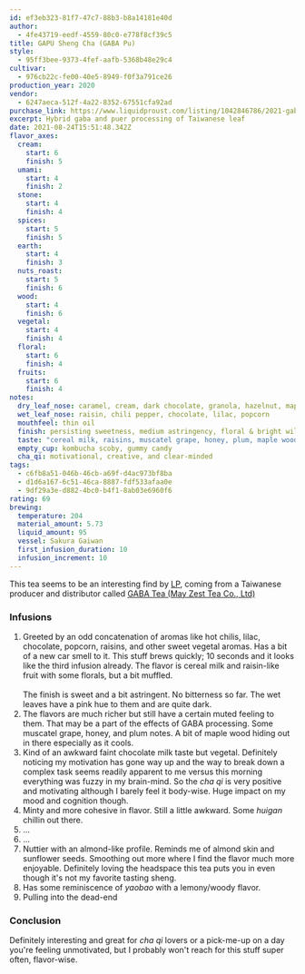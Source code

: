 ```yaml
---
id: ef3eb323-81f7-47c7-88b3-b8a14181e40d
author:
  - 4fe43719-eedf-4559-80c0-e778f8cf39c5
title: GAPU Sheng Cha (GABA Pu)
style:
  - 95ff3bee-9373-4fef-aafb-5368b48e29c4
cultivar:
  - 976cb22c-fe00-40e5-8949-f0f3a791ce26
production_year: 2020
vendor:
  - 6247aeca-512f-4a22-8352-67551cfa92ad
purchase_link: https://www.liquidproust.com/listing/1042846786/2021-gaba-puerh-25g
excerpt: Hybrid gaba and puer processing of Taiwanese leaf
date: 2021-08-24T15:51:48.342Z
flavor_axes:
  cream:
    start: 6
    finish: 5
  umami:
    start: 4
    finish: 2
  stone:
    start: 4
    finish: 4
  spices:
    start: 5
    finish: 5
  earth:
    start: 4
    finish: 3
  nuts_roast:
    start: 5
    finish: 6
  wood:
    start: 4
    finish: 6
  vegetal:
    start: 4
    finish: 4
  floral:
    start: 6
    finish: 4
  fruits:
    start: 6
    finish: 4
notes:
  dry_leaf_nose: caramel, cream, dark chocolate, granola, hazelnut, maple syrup
  wet_leaf_nose: raisin, chili pepper, chocolate, lilac, popcorn
  mouthfeel: thin oil
  finish: persisting sweetness, medium astringency, floral & bright wild honey notes
  taste: "cereal milk, raisins, muscatel grape, honey, plum, maple wood, "
  empty_cup: kombucha scoby, gummy candy
  cha_qi: motivational, creative, and clear-minded
tags:
  - c6fb8a51-046b-46cb-a69f-d4ac973bf8ba
  - d1d6a167-6c51-46ca-8887-fdf533afaa0e
  - 9df29a3e-d882-4bc0-b4f1-8ab03e6960f6
rating: 69
brewing:
  temperature: 204
  material_amount: 5.73
  liquid_amount: 95
  vessel: Sakura Gaiwan
  first_infusion_duration: 10
  infusion_increment: 10
---
```

This tea seems to be an interesting find by [LP](https://puerh.wtf/vendor/liquid-proust), coming from a Taiwanese producer and distributor called [GABA Tea (May Zest Tea Co., Ltd)](https://www.facebook.com/mzt.gaba)

### Infusions

1. Greeted by an odd concatenation of aromas like hot chilis, lilac, chocolate, popcorn, raisins, and other sweet vegetal aromas. Has a bit of a new car smell to it. This stuff brews quickly; 10 seconds and it looks like the third infusion already. The flavor is cereal milk and raisin-like fruit with some florals, but a bit muffled.\
   \
   The finish is sweet and a bit astringent. No bitterness so far. The wet leaves have a pink hue to them and are quite dark.
2. The flavors are much richer but still have a certain muted feeling to them. That may be a part of the effects of GABA processing. Some muscatel grape, honey, and plum notes. A bit of maple wood hiding out in there especially as it cools.
3. Kind of an awkward faint chocolate milk taste but vegetal. Definitely noticing my motivation has gone way up and the way to break down a complex task seems readily apparent to me versus this morning everything was fuzzy in my brain-mind. So the *cha qi* is very positive and motivating although I barely feel it body-wise. Huge impact on my mood and cognition though.
4. Minty and more cohesive in flavor. Still a little awkward.  Some *huigan* chillin out there.
5. ...
6. ...
7. Nuttier with an almond-like profile. Reminds me of almond skin and sunflower seeds. Smoothing out more where I find the flavor much more enjoyable. Definitely loving the headspace this tea puts you in even though it's not my favorite tasting sheng.
8. Has some reminiscence of *yaobao* with a lemony/woody flavor.
9. Pulling into the dead-end

### Conclusion

Definitely interesting and great for *cha qi* lovers or a pick-me-up on a day you're feeling unmotivated, but I probably won't reach for this stuff super often, flavor-wise.